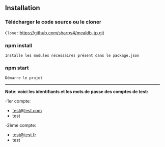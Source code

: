 ## Installation

### Télécharger le code source ou le cloner

`Clone:`
https://github.com/sharps4/mealdb-tp.git

### npm install

`Installe les modules nécessaires présent dans le package.json`

### npm start

`Démarre le projet`

----

**Note: voici les identifiants et les mots de passe des comptes de test:**

-1er compte:
- test@test.com 
- test

-2ème compte:
- test@test.fr
- test